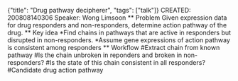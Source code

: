 {"title": "Drug pathway decipherer", "tags": ["talk"]}
CREATED: 200808140306
Speaker: Wong Limsoon
** Problem
Given expression data for drug responders and non-responders, determine action pathway of the drug.
** Key idea
 *Find chains in pathways that are active in responders but disrupted in non-responders.
 *Assume gene expressions of action pathway is consistent among responders
** Workflow
#Extract chain from known pathway
#Is the chain unbroken in reponders and broken in non-responders?
#Is the state of this chain consistent in all responders?
#Candidate drug action pathway
